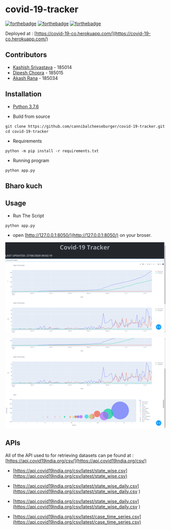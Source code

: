 # covid-19-tracker

[![forthebadge](https://forthebadge.com/images/badges/built-by-developers.svg)](https://forthebadge.com)
[![forthebadge](https://forthebadge.com/images/badges/built-with-love.svg)](https://forthebadge.com)
[![forthebadge](https://forthebadge.com/images/badges/made-with-python.svg)](https://forthebadge.com)

Deployed at : [https://covid-19-co.herokuapp.com/](https://covid-19-co.herokuapp.com/)


## Contributors

 - [Kashish Srivastava](https://github.com/cannibalcheeseburger) - 185014
 - [Dipesh Chopra](https://github.com/dopesh28) - 185015
 - [Akash Rana](https://github.com/akaxhrana) - 185034

 ## Installation

 - [Python 3.7.6](https://www.python.org/downloads/)

 - Build from source
 
```
git clone https://github.com/cannibalcheeseburger/covid-19-tracker.git
cd covid-19-tracker
```

 - Requirements
```
python -m pip install -r requirements.txt
```

 - Running program
 ```
python app.py
 ```

## Bharo kuch

 

## Usage

 - Run The Script
```
python app.py
```
 - open [http://127.0.0.1:8050/](http://127.0.0.1:8050/) on your broser.

 ![example 1](./img/ex1.png)

 ![example 2](./img/ex2.png)


 ## APIs

All of the API used to for retrieving datasets can pe found at : [https://api.covid19india.org/csv/](https://api.covid19india.org/csv/)

 - [https://api.covid19india.org/csv/latest/state_wise.csv](https://api.covid19india.org/csv/latest/state_wise.csv)

 - [https://api.covid19india.org/csv/latest/state_wise_daily.csv](https://api.covid19india.org/csv/latest/state_wise_daily.csv
)

 - [https://api.covid19india.org/csv/latest/state_wise_daily.csv](https://api.covid19india.org/csv/latest/state_wise_daily.csv
)

 - [https://api.covid19india.org/csv/latest/case_time_series.csv](https://api.covid19india.org/csv/latest/case_time_series.csv)